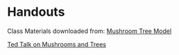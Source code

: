 # Handouts

Class Materials downloaded from: [Mushroom Tree Model](http://supercomputingchallenge.org/16-17/?q=node/200)

[Ted Talk on Mushrooms and Trees](https://www.ted.com/talks/suzanne_simard_how_trees_talk_to_each_other?language=en)
